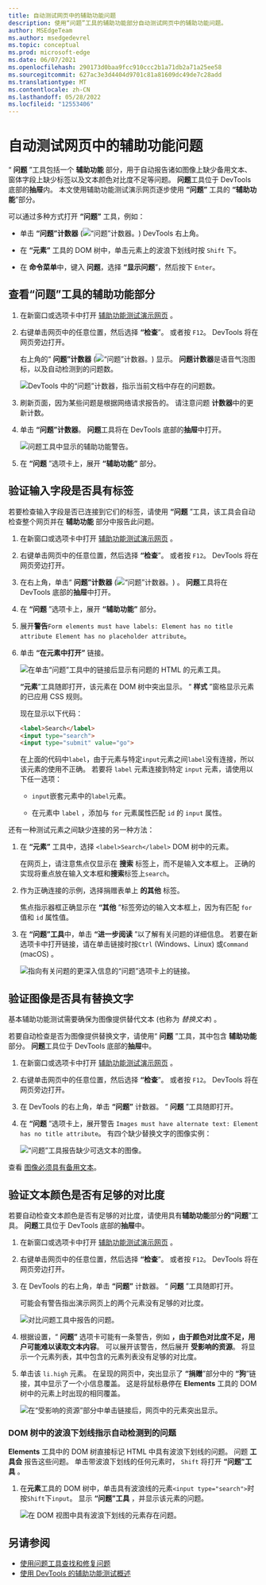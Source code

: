 ```yaml
---
title: 自动测试网页中的辅助功能问题
description: 使用“问题”工具的辅助功能部分自动测试网页中的辅助功能问题。
author: MSEdgeTeam
ms.author: msedgedevrel
ms.topic: conceptual
ms.prod: microsoft-edge
ms.date: 06/07/2021
ms.openlocfilehash: 290173d0baa9fcc910ccc2b1a71db2a71a25ee58
ms.sourcegitcommit: 627ac3e3d4404d9701c81a81609dc49de7c28add
ms.translationtype: MT
ms.contentlocale: zh-CN
ms.lasthandoff: 05/28/2022
ms.locfileid: "12553406"
---
```

# <a name="automatically-test-a-webpage-for-accessibility-issues"></a>自动测试网页中的辅助功能问题

“ **问题** ”工具包括一个 **辅助功能** 部分，用于自动报告诸如图像上缺少备用文本、窗体字段上缺少标签以及文本颜色对比度不足等问题。  **问题**工具位于 DevTools 底部的**抽屉**内。  本文使用辅助功能测试演示网页逐步使用 **“问题”** 工具的 **“辅助功能**”部分。

可以通过多种方式打开 **“问题”** 工具，例如：

*  单击 **“问题”计数器** (![“问题”计数器。](../media/issues-counter-icon.msft.png)) DevTools 右上角。

*  在 **“元素”** 工具的 DOM 树中，单击元素上的波浪下划线时按 `Shift` 下。

*  在 **命令菜单**中，键入 **问题**，选择 **“显示问题**”，然后按下 `Enter`。


<!-- ====================================================================== -->
## <a name="view-the-accessibility-section-of-the-issues-tool"></a>查看“问题”工具的辅助功能部分

1. 在新窗口或选项卡中打开 [辅助功能测试演示网页](https://microsoftedge.github.io/Demos/devtools-a11y-testing/) 。

1. 右键单击网页中的任意位置，然后选择 **“检查**”。  或者按 `F12`。  DevTools 将在网页旁边打开。

   右上角的“ **问题”计数器** (![“问题”计数器。](../media/issues-counter-icon.msft.png)) 显示。  **问题计数器**是语音气泡图标，以及自动检测到的问题数。

   ![DevTools 中的“问题”计数器，指示当前文档中存在的问题数。](../media/a11y-testing-issues-tracker.msft.png)

1. 刷新页面，因为某些问题是根据网络请求报告的。  请注意问题 **计数器**中的更新计数。

1. 单击 **“问题”计数器**。  **问题**工具将在 DevTools 底部的**抽屉**中打开。

   ![问题工具中显示的辅助功能警告。](../media/a11y-testing-accessibility-issues.msft.png)

1. 在 **“问题** ”选项卡上，展开 **“辅助功能”** 部分。


<!-- ====================================================================== -->
## <a name="verify-that-input-fields-have-labels"></a>验证输入字段是否具有标签

若要检查输入字段是否已连接到它们的标签，请使用 **“问题** ”工具，该工具会自动检查整个网页并在 **辅助功能** 部分中报告此问题。

1. 在新窗口或选项卡中打开 [辅助功能测试演示网页](https://microsoftedge.github.io/Demos/devtools-a11y-testing/) 。

1. 右键单击网页中的任意位置，然后选择 **“检查**”。  或者按 `F12`。  DevTools 将在网页旁边打开。

1. 在右上角，单击“ **问题”计数器** (![“问题”计数器。](../media/issues-counter-icon.msft.png)) 。  **问题**工具将在 DevTools 底部的**抽屉**中打开。

1. 在 **“问题** ”选项卡上，展开 **“辅助功能”** 部分。

1. 展开**警告**`Form elements must have labels: Element has no title attribute Element has no placeholder attribute`。

1. 单击 **“在元素中打开”** 链接。

   ![在单击“问题”工具中的链接后显示有问题的 HTML 的元素工具。](../media/a11y-testing-inspect-problematic-element.msft.png)
    
   **“元素**”工具随即打开，该元素在 DOM 树中突出显示。  “ **样式** ”窗格显示元素的已应用 CSS 规则。
  
   现在显示以下代码：

   ```html
   <label>Search</label>
   <input type="search">
   <input type="submit" value="go">
   ```

   在上面的代码中`label`，由于元素与特定`input`元素之间`label`没有连接，所以该元素的使用不正确。  若要将 `label` 元素连接到特定 `input` 元素，请使用以下任一选项：

   *  `input`嵌套元素中的`label`元素。

   *  在元素中 `label` ，添加与 `for` 元素属性匹配 `id` 的 `input` 属性。

还有一种测试元素之间缺少连接的另一种方法：

1. 在 **“元素”** 工具中，选择 `<label>Search</label>` DOM 树中的元素。

   在网页上，请注意焦点仅显示在 **搜索** 标签上，而不是输入文本框上。  正确的实现将重点放在输入文本框和**搜索**标签上`search`。

1. 作为正确连接的示例，选择捐赠表单上 **的其他** 标签。

   焦点指示器框正确显示在 **“其他** ”标签旁边的输入文本框上，因为有匹配 `for` 值和 `id` 属性值。

1. 在 **“问题”工具**中，单击 **“进一步阅读** ”以了解有关问题的详细信息。  若要在新选项卡中打开链接，请在单击链接时按`Ctrl` (Windows、Linux) 或`Command` (macOS) 。

   ![指向有关问题的更深入信息的“问题”选项卡上的链接。](../media/a11y-testing-more-information-links.msft.png)


<!-- ====================================================================== -->
## <a name="verify-that-images-have-alt-text"></a>验证图像是否具有替换文字

基本辅助功能测试需要确保为图像提供替代文本 (也称为 _替换文本_) 。

若要自动检查是否为图像提供替换文字，请使用“ **问题** ”工具，其中包含 **辅助功能** 部分。  **问题**工具位于 DevTools 底部的**抽屉**中。

1. 在新窗口或选项卡中打开 [辅助功能测试演示网页](https://microsoftedge.github.io/Demos/devtools-a11y-testing/) 。

1. 右键单击网页中的任意位置，然后选择 **“检查**”。  或者按 `F12`。  DevTools 将在网页旁边打开。

1. 在 DevTools 的右上角，单击 **“问题”** 计数器。  “ **问题** ”工具随即打开。

1. 在 **“问题** ”选项卡上，展开警告 `Images must have alternate text: Element has no title attribute`。  有四个缺少替换文字的图像实例：

   ![“问题”工具报告缺少可选文本的图像。](../media/a11y-testing-images-without-alt.msft.png)

查看 [图像必须具有备用文本](https://dequeuniversity.com/rules/axe/4.1/image-alt)。


<!-- ====================================================================== -->
## <a name="verify-that-text-colors-have-enough-contrast"></a>验证文本颜色是否有足够的对比度

若要自动检查文本颜色是否有足够的对比度，请使用具有**辅助功能**部分**的“问题**”工具。  **问题**工具位于 DevTools 底部的**抽屉**中。

1. 在新窗口或选项卡中打开 [辅助功能测试演示网页](https://microsoftedge.github.io/Demos/devtools-a11y-testing/) 。

1. 右键单击网页中的任意位置，然后选择 **“检查**”。  或者按 `F12`。  DevTools 将在网页旁边打开。

1. 在 DevTools 的右上角，单击 **“问题”** 计数器。  “ **问题** ”工具随即打开。

   可能会有警告指出演示网页上的两个元素没有足够的对比度。

   ![对比问题工具中报告的问题。](../media/a11y-testing-contrast-issues.msft.png)

1. 根据设置，“ **问题”** 选项卡可能有一条警告，例如 **，由于颜色对比度不足，用户可能难以读取文本内容**。   可以展开该警告，然后展开 **受影响的资源**。  将显示一个元素列表，其中包含的元素列表没有足够的对比度。

1. 单击该 `li.high` 元素。  在呈现的网页中，突出显示了 **“捐赠**”部分中的 **“狗**”链接，其中显示了一个小信息覆盖。  这是将鼠标悬停在 **Elements** 工具的 DOM 树中的元素上时出现的相同覆盖。

   ![在“受影响的资源”部分中单击链接后，网页中的元素突出显示。](../media/a11y-testing-element-with-contrast-issues.msft.png)


### <a name="wavy-underlines-in-the-dom-tree-indicate-automatically-detected-issues"></a>DOM 树中的波浪下划线指示自动检测到的问题

**Elements** 工具中的 DOM 树直接标记 HTML 中具有波浪下划线的问题。  问题 **工具会** 报告这些问题。  单击带波浪下划线的任何元素时， `Shift` 将打开 **“问题”工具** 。

1. 在**元素**工具的 DOM 树中，单击具有波浪线的元素`<input type="search">`时按`Shift`下`input`。  显示 **“问题”工具** ，并显示该元素的问题。

   ![在 DOM 视图中具有波浪下划线的元素存在问题。](../media/a11y-testing-wavy-underlines.msft.png)


<!-- ====================================================================== -->
## <a name="see-also"></a>另请参阅

*  [使用问题工具查找和修复问题](../issues/index.md)
*  [使用 DevTools 的辅助功能测试概述](accessibility-testing-in-devtools.md)
